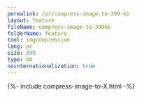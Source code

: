 ```yaml
---
permalink: /ar/compress-image-to-399-kb
layout: feature
fileName: compress-image-to-399kb
folderName: feature
tool: imgcompression
lang: ar
size: 399
type: kb
nointernationalization: true
---
```

{%- include compress-image-to-X.html -%}
      